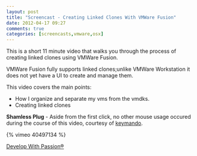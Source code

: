 ```yaml
---
layout: post
title: "Screencast - Creating Linked Clones With VMWare Fusion"
date: 2012-04-17 09:27
comments: true
categories: [screencasts,vmware,osx]
---
```

This is a short 11 minute video that walks you through the process of creating linked clones using VMWare Fusion.

VMWare Fusion fully supports linked clones;unlike VMWare Workstation it does not yet have a UI to create and manage them.

This video covers the main points:

* How I organize and separate my vms from the vmdks.
* Creating linked clones

**Shamless Plug** - Aside from the first click, no other mouse usage occured during the course of this video, courtesy of [keymando](http://keymando.com).

{% vimeo 40497134 %}

[Develop With Passion®](http://www.developwithpassion.com)

